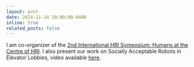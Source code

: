 ```yaml
---
layout: post
date: 2024-11-14 10:00:00-0400
inline: true
related_posts: false
---
```


I am co-organizer of the [2nd International HRI Symposium: Humans at the Centre of HRI](https://europe.naverlabs.com/research/2nd-hri-international-symposium/). I also present our work on Socially Acceptable Robots in Elevator Lobbies, video available [here](https://youtu.be/rRicRSVT-K4). 